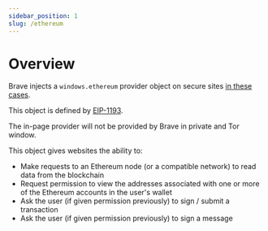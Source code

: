 ```yaml
---
sidebar_position: 1
slug: /ethereum
---
```


# Overview

Brave injects a `windows.ethereum` provider object on secure sites [in these cases](/provider-availability).

This object is defined by [EIP-1193](https://eips.ethereum.org/EIPS/eip-1193).

The in-page provider will not be provided by Brave in private and Tor window.

This object gives websites the ability to:
- Make requests to an Ethereum node (or a compatible network) to read data from the blockchain
- Request permission to view the addresses associated with one or more of the Ethereum accounts in the user's wallet
- Ask the user (if given permission previously) to sign / submit a transaction
- Ask the user (if given permission previously) to sign a message
